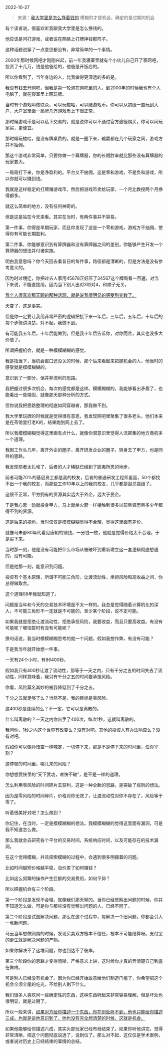 2022-10-27

> 来源：[我大学里是怎么挣着钱的](http://mp.weixin.qq.com/s?__biz=MzU0MjYwNDU2Mw==&mid=2247508461&idx=1&sn=e8e97909b9c445ca1b9d39acad55c64b&chksm=fb1acd91cc6d4487ba193a0fcdb28f0463a689ecaf339734bf9c9e60c8768f6922f719cd8df4&scene=27#wechat_redirect)
> 模糊的才是机会，确定的是过期的机会

有个读者说，很喜欢听我聊我大学里是怎么挣钱的。

他应该是问打游戏，或者说在网络上打牌挣钱那阵子。  

这种话题说穿了一点意思都没有，非常简单的一个事情。  

2000年那时候网吧才刚刚兴起，前一年我寝室里就有个小伙儿自己开了家网吧，投资了十几万，钱是他爸给的，他爸是开饭店的。

所以你看到了，当年身边的人，比我做得更深远的多的是。  

我没有钱去开网吧，但我是第一轮泡在网吧里的人，到2000年的时候我也有个人电脑了，就在寝室里上网玩牌。  

当时有个游戏叫做联众，可以玩梭哈，可以赌游戏币。你可以从初级一直玩到大户，大户室里面一局牌几万游戏币上下很正常。

那时候游戏币是可以私下交易的，就是说你可以不通过官方途径购买，你可以问玩家买，更便宜。

那时候玩梭哈，是没有牌桌费的。就是一圈下来，输赢都在几个玩家之间，游戏方并不抽佣。

那这个游戏非常简单，只要你做一个算牌器，你的长期胜率就比那些没有算牌器的玩家要大。  

一局局打下来，你是净盈利的。平台又不抽佣，这是零和游戏，不是负和游戏，所以你就可以赚到钱。  

我就是这样稳定的打牌赚游戏币，然后把游戏币卖给玩家，一个月比教授两个月挣得都多。

就这么简单的地方，没有任何神奇的。  

但是这是站在今天来看。其实在当时，有两件事并不容易。

第一件事，你得是早期玩家，而且你发现了这是一个零和游戏，游戏方不抽佣，使得你有可能长期盈利。

第二件事，你能够意识到有算牌器和没有算牌器之间的差别，你能够产生开发一个算牌器的想法并付诸实施。

明白我意思吗？你今天回去看昔日的每件事，路径都是清晰的，但是方法是没有参考意义的。  

因为时过境迁，你把过去人家用45678正好压了34567这个牌局看一百遍，对当下来说，不能直接用。因为当下别人出对3带对4，和顺子无关。

[我个人很喜欢那天聊的那种话题，就是说我很明显的感受到变数了。](http://mp.weixin.qq.com/s?__biz=MzU3NDc5Nzc0NQ==&mid=2247520811&idx=1&sn=81be3ced0bab84454a04d703eef603a6&chksm=fd2e30f5ca59b9e3b954b41ad315ba8e998e54bda650b64bdaebf23d0eafe867de8800bc26f7&scene=21#wechat_redirect)

天变了，这是事实。  

但是你一定要让我用非常严密的逻辑把接下来一年后，三年后，五年后，十年后的每个步骤讲清楚，对不起，我做不到。  

有可能我五年后，十年后能做到，但是我十年后告诉你，对你而言，其实也没多大价值了。  

所谓把握机会，就是一种模模糊糊的感觉。  

我是指当下，当机会窗口还没关的时候，那个后来看起来把握机会的人，他当时的感受就是模模糊糊的。  

意识到了一部分，但并非流利的思路。  

我把握过很多次机会，每次的感觉都是这样。模模糊糊的，我能够看出矛盾了，也能看出一些端倪，就像那天那种分析的方式。  

但你说我把思路整理的彻底如同穿越者，那我做不到。  

我大学里玩牌的时候就是觉得很有意思，我发现网吧里聚集了很多老头，他们本来是在茶馆里打老K的，结果跑到网上去了。  

所以我模模糊糊觉得这里面有点什么，就像你潜意识里觉得人流密集的地方商机多一个道理。  

我刚工作头几年，离开外企的圈子，离开研发企业的圈子，转身去了甲方，也是同样的思路。  

我发现前者太扎堆了，后者的人才稀缺已经到了匪夷所思的地步。

前者可能70%的基层员工都是我的校友，后者的普通研发工程师里面，50个都找不出一个我的校友，而那些工作10年以上的我的校友，几乎都是副总裁级了。

这很不正常，甲方拥有的资源其实远大于外企，远大于民企。  

于是我心思一动就投身甲方，马上就坐火箭一样接触到很多以前熬资历熬多少年都得不到的资源。  

这是后来的视角，当时仅仅是模模糊糊觉得不合理，觉得这里面有差价。  

就像马未都80年代看见唐朝的铜钱，一分钱一枚，他就是觉得价格太不合理，于是买下来。  

当时那一刻，他是没有可能把什么市场从被破坏到重新建立这一套逻辑彻底想通的，没有可能。  

但是他那一刻，能意识到问题。

投资有个基本原理，所谓不可能三角形，让渡流动性，承担风险和高收益之间，你总得做取舍。

这个道理08年我就知道了。

问题是当年和今天的交易技术环境是不太一样的。我总是觉得随着计算机化的深入，不可能三角形不一定就是不可能的，至少某个阶段，说不定可能。  

如果我就是拒绝让渡流动性，拒绝承担风险，我要收益，而且只要高收益。有没有可能呢？哪怕暂时有没有可能呢？

换句话说，我当时模模糊糊思考的就一个问题，假如我想作弊，有没有可能？  

于是我当年就开始想一件事。

一天有24个小时，有86400秒。

  

假如我只有400秒让渡了流动性，那等于一天之内，只有千分之五的时间失去了流动性，同样意味着，我只有千分之五的时间要承担风险。

  

你看，风险莫名其妙的被我降低到了千分之五。

  

千分之五就足够了么？当然不是，我的目标是零风险。  

  

这400秒是连续的么？不一定，它可以是离散的。

  

什么叫离散的？一天之内你出手了400次，每次1秒，这就叫离散的。

  

我问你，1秒之内这个世界有改变么？没有对吧。其他的投资人有办法响应么？没有对吧。

  

假如你可以像孙悟空一样喊定，一切停下来，那是不是停下来的时间里，任你宰割？

  

这停顿的时间里，哪儿来的风险？

  

你想想武侠里的“天下武功，唯快不破”，是不是一样的道理。  

  

怎么利用零风险的时间碎片去获利，这是一种全新的思路，是突破了规则的想法。

  

因为是零风险的时间碎片，价格对你无效了，让渡流动性对你不存在了，风险等于零了。

  

听着很美好对吧？怎么做到？

  

你记住，在当时，一定是模模糊糊的想法。我模模糊糊的觉得这里面有漏洞，可是我不知道怎么做。

  
那么我就会去研究各个平台的交易时间，系统响应时间，以及可能存在的技术漏洞。  

  

在这个觉得模糊，并且探索模糊的过程中，会遇到很多明摆着的问题。  

  

比如时间越短价格越平稳，没价差了如何赚钱？

  

比如这么频繁的操作产生巨额的交易费用，如何平抑？  

  

所以把握机会有三个阶段。

  

第一个阶段是发现不合理，就像我们那天聊的。当你已经觉察出问题的时候，你并不知道怎么做，可是你与那些没有觉察出问题的人，已经不同了。  

  

第二个阶段是试图解决问题，那么在这个过程中，每解决一个旧问题，你都会引入一堆新问题。

  

马云当年想做网购的时候，发现买卖双方根本不信任，根本不可能结算呀。支付宝的诞生就是解决问题的产物。  

  

如果你解决不了这堆问题，你也到达不了彼岸。  

  

第三个阶段你的思路才变得清晰，严格意义上讲，这时候你才真的弄清楚自己到底在做啥。  

  

可是别人已经没有机会了。因为你已经开始故意给他们制造门槛了，你希望把这个机会全须全尾的吃光，不给别人剩下什么。  

  

我们很多人喜欢问一些确定性的东西，这种东西听起来非常容易理解。但是坏处也很明显，就是过期了。

  

所以一般来讲，[如果对方给你描述一个东西，你在别处听不到，他也只能给你描述三成。也就是说他意识到了，他也没有完全想清楚的时候，这就是机会。](http://mp.weixin.qq.com/s?__biz=MzU3NDc5Nzc0NQ==&mid=2247520811&idx=1&sn=81be3ced0bab84454a04d703eef603a6&chksm=fd2e30f5ca59b9e3b954b41ad315ba8e998e54bda650b64bdaebf23d0eafe867de8800bc26f7&scene=21#wechat_redirect)

  

如果他能够给你描述六成，其实头部玩家已经布局结束了。如果你听他讲完，觉得非常清晰，把这个问题彻底说透了，说到位了。那么对不起，这仅仅是学术案例，或者说对历史上已经结束的事情的总结。

